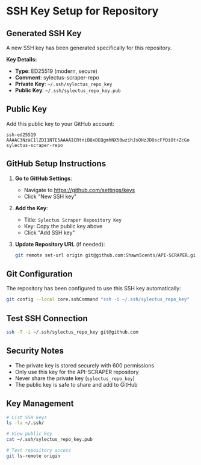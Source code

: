 # SSH Key Setup for Repository

## Generated SSH Key
A new SSH key has been generated specifically for this repository.

**Key Details:**
- **Type**: ED25519 (modern, secure)
- **Comment**: sylectus-scraper-repo
- **Private Key**: `~/.ssh/sylectus_repo_key`
- **Public Key**: `~/.ssh/sylectus_repo_key.pub`

## Public Key
Add this public key to your GitHub account:

```
ssh-ed25519 AAAAC3NzaC1lZDI1NTE5AAAAICRtniB8xDEQgmhNX50wzihJsOHzJDOscFfQiOt+ZcGo sylectus-scraper-repo
```

## GitHub Setup Instructions

1. **Go to GitHub Settings**:
   - Navigate to https://github.com/settings/keys
   - Click "New SSH key"

2. **Add the Key**:
   - Title: `Sylectus Scraper Repository Key`
   - Key: Copy the public key above
   - Click "Add SSH key"

3. **Update Repository URL** (if needed):
   ```bash
   git remote set-url origin git@github.com:Shawn5cents/API-SCRAPER.git
   ```

## Git Configuration
The repository has been configured to use this SSH key automatically:
```bash
git config --local core.sshCommand "ssh -i ~/.ssh/sylectus_repo_key"
```

## Test SSH Connection
```bash
ssh -T -i ~/.ssh/sylectus_repo_key git@github.com
```

## Security Notes
- The private key is stored securely with 600 permissions
- Only use this key for the API-SCRAPER repository
- Never share the private key (`sylectus_repo_key`)
- The public key is safe to share and add to GitHub

## Key Management
```bash
# List SSH keys
ls -la ~/.ssh/

# View public key
cat ~/.ssh/sylectus_repo_key.pub

# Test repository access
git ls-remote origin
```